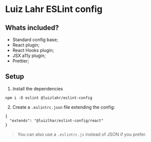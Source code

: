 # Luiz Lahr ESLint config

## Whats included?

- Standard config base;
- React plugin;
- React Hooks plugin;
- JSX a11y plugin;
- Prettier;

## Setup

1. Install the dependencies
```
npm i -D eslint @luizlahr/eslint-config
```

2. Create a `.eslintrc.json` file extending the config:
```
{
  "extends": "@luizlhar/eslint-config/react"
}
```

> You can also use a `.eslintrc.js` instead of JSON if you prefer.